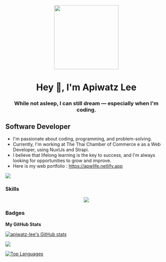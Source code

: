 <div id="header" align="center">
  <img src="https://media1.giphy.com/media/zhYSVCirREeIZtONCI/giphy.gif" width="200"/>
</div>
<h1 align="center"> Hey 🦊,  I'm Apiwatz Lee </h1>
<h3 align="center">While not asleep, I can still dream — especially when I'm coding.</h3>


Software Developer
-------------------------

- I'm passionate about coding, programming, and problem-solving.
- Currently, I'm working at The Thai Chamber of Commerce e as a Web Developer, using NuxtJs and Strapi.
- I believe that lifelong learning is the key to success, and I'm always looking for opportunities to grow and improve.
- Here is my web portfolio : https://apwlife.netlify.app


<a href="https://www.github.com/apiwatz-lee" target="_blank" rel="noreferrer"><img
src="https://img.shields.io/github/followers/apiwatz-lee?logo=github&style=for-the-badge&color=0891b2&labelColor=000000" /></a>

### Skills


<p align="center">
  <a href="https://github.com/apiwatz-lee">
    <img src="https://skillicons.dev/icons?i=js,typescript,react,nextjs,express,nodejs,postgres,mongodb,html,css,supabase,tailwind,materialui,figma,git,github&perline=8" />
  </a>
</p>


### Badges

<b>My GitHub Stats</b>

<a href="http://www.github.com/apiwatz-lee"><img src="https://github-readme-stats.vercel.app/api?username=apiwatz-lee&show_icons=true&hide=&count_private=true&title_color=0891b2&text_color=ffffff&icon_color=0891b2&bg_color=000000&hide_border=true&show_icons=true" alt="apiwatz-lee's GitHub stats" /></a>

<a href="http://www.github.com/apiwatz-lee"><img src="https://github-readme-streak-stats.herokuapp.com/?user=apiwatz-lee&stroke=ffffff&background=000000&ring=0891b2&fire=0891b2&currStreakNum=ffffff&currStreakLabel=0891b2&sideNums=ffffff&sideLabels=ffffff&dates=ffffff&hide_border=true" /></a>

<a href="https://github.com/apiwatz-lee" align="left"><img src="https://github-readme-stats.vercel.app/api/top-langs/?username=apiwatz-lee&langs_count=10&title_color=0891b2&text_color=ffffff&icon_color=0891b2&bg_color=000000&hide_border=true&locale=en&custom_title=Top%20%Languages" alt="Top Languages" /></a>
